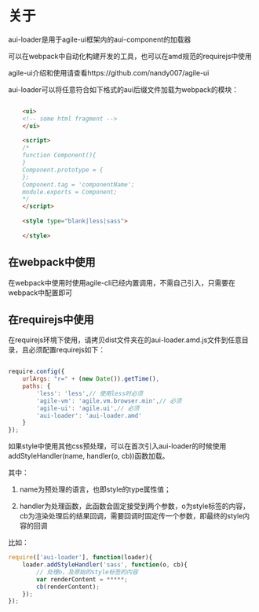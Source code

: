 # 关于

aui-loader是用于agile-ui框架内的aui-component的加载器

可以在webpack中自动化构建开发的工具，也可以在amd规范的requirejs中使用

agile-ui介绍和使用请查看https://github.com/nandy007/agile-ui

aui-loader可以将任意符合如下格式的aui后缀文件加载为webpack的模块：


```html

	<ui>
	<!-- some html fragment -->
	</ui>
	
	<script>
	/*
	function Component(){
	}
	Component.prototype = {
	};
	Component.tag = 'componentName';
	module.exports = Component;
	*/
	</script>
	
	<style type="blank|less|sass">
	
	</style>

```

## 在webpack中使用

在webpack中使用时使用agile-cli已经内置调用，不需自己引入，只需要在webpack中配置即可


## 在requirejs中使用

在requirejs环境下使用，请拷贝dist文件夹在的aui-loader.amd.js文件到任意目录，且必须配置requirejs如下：

```javascript

require.config({
	urlArgs: "r=" + (new Date()).getTime(),
    paths: {
    	'less': 'less',// 使用less时必须
    	'agile-vm': 'agile.vm.browser.min',// 必须
    	'agile-ui': 'agile.ui',// 必须
    	'aui-loader': 'aui-loader.amd'
    }
});

```

如果style中使用其他css预处理，可以在首次引入aui-loader的时候使用addStyleHandler(name, handler(o, cb))函数加载。

其中：
1. name为预处理的语言，也即style的type属性值；

2. handler为处理函数，此函数会固定接受到两个参数，o为style标签的内容，cb为渲染处理后的结果回调，需要回调时固定传一个参数，即最终的style内容的回调


比如：

```javascript
require(['aui-loader'], function(loader){
	loader.addStyleHandler('sass', function(o, cb){
		// 处理o，及原始的style标签的内容
		var renderContent = *****;
		cb(renderContent);
	});
});

```